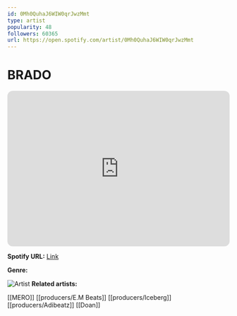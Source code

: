```yaml
---
id: 0Mh0QuhaJ6WIW0qrJwzMmt
type: artist
popularity: 48
followers: 60365
url: https://open.spotify.com/artist/0Mh0QuhaJ6WIW0qrJwzMmt
---
```

# BRADO

<iframe style="border-radius:12px" src="https://open.spotify.com/embed/artist/0Mh0QuhaJ6WIW0qrJwzMmt" width="100%" height="352" frameBorder="0" allowfullscreen="" allow="autoplay; clipboard-write; encrypted-media; fullscreen; picture-in-picture" loading="lazy"></iframe>

**Spotify URL:** [Link](https://open.spotify.com/artist/0Mh0QuhaJ6WIW0qrJwzMmt)

**Genre:** 

![Artist](https://i.scdn.co/image/ab6761610000e5eb83278f5f65cfd977240d0ecf)
**Related artists:**

[[MERO]]
[[producers/E.M Beats]]
[[producers/Iceberg]]
[[producers/Adibeatz]]
[[Doan]]
